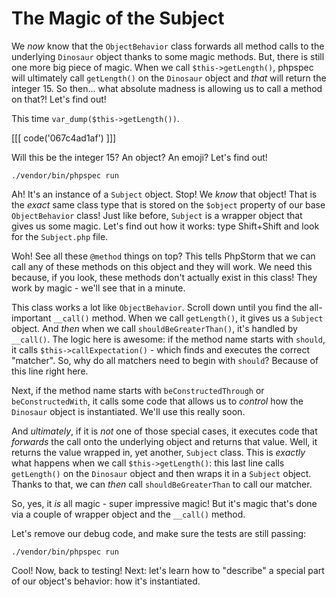 # The Magic of the Subject

We *now* know that the `ObjectBehavior` class forwards all method calls to the
underlying `Dinosaur` object thanks to some magic methods. But, there is still one
more big piece of magic. When we call `$this->getLength()`, phpspec will ultimately
call `getLength()` on the `Dinosaur` object and *that* will return the integer 15.
So then... what absolute madness is allowing us to call a method on that?!
Let's find out!

This time `var_dump($this->getLength())`. 

[[[ code('067c4ad1af') ]]]

Will this be the integer 15? An object? An emoji? Let's find out!

```terminal-silent
./vendor/bin/phpspec run
```

Ah! It's an instance of a `Subject` object. Stop! We *know* that object! That
is the *exact* same class type that is stored on the `$object` property of our
base `ObjectBehavior` class! Just like before, `Subject` is a wrapper object that
gives us some magic. Let's find out how it works: type Shift+Shift and look for the
`Subject.php` file.

Woh! See all these `@method` things on top? This tells PhpStorm that we can call
any of these methods on this object and they will work. We need this because, if
you look, these methods don't actually exist in this class! They work by magic -
we'll see that in a minute.

This class works a lot like `ObjectBehavior`. Scroll down until you find the
all-important `__call()` method. When we call `getLength()`, it gives us a `Subject`
object. And *then* when we call `shouldBeGreaterThan()`, it's handled by `__call()`.
The logic here is awesome: if the method name starts with `should`, it calls
`$this->callExpectation()` - which finds and executes the correct "matcher". So,
why do all matchers need to begin with `should`? Because of this line right here.

Next, if the method name starts with `beConstructedThrough` or `beConstructedWith`,
it calls some code that allows us to *control* how the `Dinosaur` object is
instantiated. We'll use this really soon.

And *ultimately*, if it is *not* one of those special cases, it executes code
that *forwards* the call onto the underlying object and returns that value. Well,
it returns the value wrapped in, yet another, `Subject` class. This is *exactly*
what happens when we call `$this->getLength()`: this last line calls `getLength()`
on the `Dinosaur` object and then wraps it in a `Subject` object. Thanks to that,
we can *then* call `shouldBeGreaterThan` to call our matcher.

So, yes, it *is* all magic - super impressive magic! But it's magic that's done
via a couple of wrapper object and the `__call()` method.

Let's remove our debug code, and make sure the tests are still passing:

```terminal-silent
./vendor/bin/phpspec run
```

Cool! Now, back to testing! Next: let's learn how to "describe" a special part of
our object's behavior: how it's instantiated.
